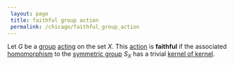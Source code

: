 ```yaml
---
 layout: page
 title: faithful group action
 permalink: /chicago/faithful_group_action
---
```

Let $G$ be a [group](https://mathgloss.github.io/MathGloss/group) [acting](https://mathgloss.github.io/MathGloss/group_action) on the set $X$. This [action](https://mathgloss.github.io/MathGloss/#############action) is **faithful** if the associated [homomorphism](https://mathgloss.github.io/MathGloss/group_homomorphism) to the [symmetric group](https://mathgloss.github.io/MathGloss/symmetric_group) $S_X$ has a trivial [kernel of kernel](https://mathgloss.github.io/MathGloss/kernel_of_###################kernel).

